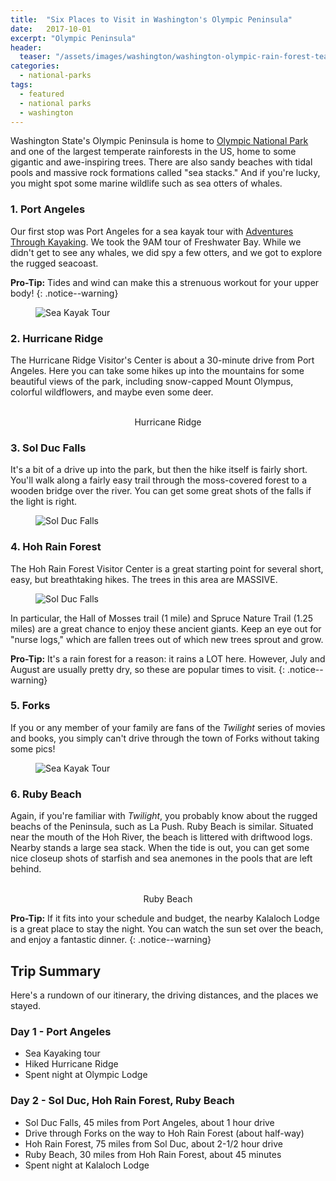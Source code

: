 ```yaml
---
title:  "Six Places to Visit in Washington's Olympic Peninsula"
date:   2017-10-01
excerpt: "Olympic Peninsula"
header:
  teaser: "/assets/images/washington/washington-olympic-rain-forest-teaser.jpg"
categories:
  - national-parks
tags:
  - featured
  - national parks
  - washington
---
```

Washington State's Olympic Peninsula is home to [Olympic National Park](https://www.nps.gov/olym/index.htm) and one of the largest temperate rainforests in the US, home to some  gigantic and awe-inspiring trees. There are also sandy beaches with tidal pools and massive rock formations called "sea stacks." And if you're lucky, you might spot some marine wildlife such as sea otters of whales.


### 1. Port Angeles

Our first stop was Port Angeles for a sea kayak tour with [Adventures Through Kayaking](http://www.atkayaking.com/kayak/). We took the 9AM tour of Freshwater Bay. While we didn't get to see any whales, we did spy a few otters, and we got to explore the rugged seacoast.

**Pro-Tip:** Tides and wind can make this a strenuous workout for your upper body!
{: .notice--warning}

<figure class="align-center">
  <img src="{{ site.url }}{{ site.baseurl }}/assets/images/washington/washington-olympic-sea-kayak.jpg" alt="Sea Kayak Tour">
</figure>

### 2. Hurricane Ridge

The Hurricane Ridge Visitor's Center is about a 30-minute drive from Port Angeles. Here you can take some hikes up into the mountains for some beautiful views of the park, including snow-capped Mount Olympus, colorful wildflowers, and maybe even some deer.


<figure  class="half">
  <img src="{{ site.url }}{{ site.baseurl }}/assets/images/washington/washington-olympic-park-hurricane-ridge-view.jpg" alt="">
  <img src="{{ site.url }}{{ site.baseurl}}/assets/images/washington/washington-olympic-park-hurricane-ridge-wild-flowers-deer.jpg" alt="">
  <figcaption align="center">Hurricane Ridge</figcaption>
</figure>

### 3. Sol Duc Falls
It's a bit of a drive up into the park, but then the hike itself is fairly short. You'll walk along a fairly easy trail through the moss-covered forest to a wooden bridge over the river. You can get some great shots of the falls if the light is right.

<figure class="align-center">
  <img src="{{ site.url }}{{ site.baseurl }}/assets/images/washington/washington-olympic-sol-duc-falls.jpg" alt="Sol Duc Falls">
</figure>

### 4. Hoh Rain Forest
The Hoh Rain Forest Visitor Center is a great starting point for several short, easy, but breathtaking hikes. The trees in this area are MASSIVE.

<figure class="align-left">
  <img src="{{ site.url }}{{ site.baseurl }}/assets/images/washington/washington-olympic-park-giant-tree.jpg" alt="Sol Duc Falls">
</figure>

In particular, the Hall of Mosses trail (1 mile) and Spruce Nature Trail (1.25 miles) are a great chance to enjoy these ancient giants. Keep an eye out for "nurse logs," which are fallen trees out of which new trees sprout and grow.


**Pro-Tip:** It's a rain forest for a reason: it rains a LOT here. However, July and August are usually pretty dry, so these are popular times to visit.
{: .notice--warning}

### 5. Forks
If you or any member of your family are fans of the *Twilight* series of movies and books, you simply can't drive through the town of Forks without taking some pics!
<figure class="align-center">
  <img src="{{ site.url }}{{ site.baseurl }}/assets/images/washington/washington-olympic-sea-kayak.jpg" alt="Sea Kayak Tour">
</figure>


### 6. Ruby Beach
Again, if you're familiar with *Twilight*, you probably know about the rugged beachs of the Peninsula, such as La Push. Ruby Beach is similar. Situated near the mouth of the Hoh River, the beach is littered with driftwood logs. Nearby stands a large sea stack. When the tide is out, you can get some nice closeup shots of starfish and sea anemones in the pools that are left behind.

<figure class="half">
  <img src="{{ site.url }}{{ site.baseurl }}/assets/images/washington/washington-olympic-ruby-beach-sea-stack.jpg" alt="">
  <img src="{{ site.url }}{{ site.baseurl}}/assets/images/washington/washington-olympic-ruby-beach-tidal-pool-sea-star-anemone.jpg" alt="">
  <figcaption align="center">Ruby Beach</figcaption>
</figure>

**Pro-Tip:** If it fits into your schedule and budget, the nearby Kalaloch Lodge is a great place to stay the night. You can watch the sun set over the beach, and enjoy a fantastic dinner.
{: .notice--warning}

## Trip Summary
Here's a rundown of our itinerary, the driving distances, and the places we stayed.


### Day 1 - Port Angeles
* Sea Kayaking tour
* Hiked Hurricane Ridge
* Spent night at Olympic Lodge

### Day 2 - Sol Duc, Hoh Rain Forest, Ruby Beach
* Sol Duc Falls, 45 miles from Port Angeles, about 1 hour drive
* Drive through Forks on the way to Hoh Rain Forest (about half-way)
* Hoh Rain Forest, 75 miles from Sol Duc, about 2-1/2 hour drive
* Ruby Beach, 30 miles from Hoh Rain Forest, about 45 minutes
* Spent night at Kalaloch Lodge
